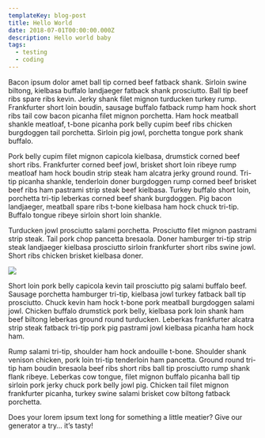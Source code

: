 ```yaml
---
templateKey: blog-post
title: Hello World
date: 2018-07-01T00:00:00.000Z
description: Hello world baby
tags:
  - testing
  - coding
---
```

Bacon ipsum dolor amet ball tip corned beef fatback shank. Sirloin swine biltong, kielbasa buffalo landjaeger fatback shank prosciutto. Ball tip beef ribs spare ribs kevin. Jerky shank filet mignon turducken turkey rump. Frankfurter short loin boudin, sausage buffalo fatback rump ham hock short ribs tail cow bacon picanha filet mignon porchetta. Ham hock meatball shankle meatloaf, t-bone picanha pork belly cupim beef ribs chicken burgdoggen tail porchetta. Sirloin pig jowl, porchetta tongue pork shank buffalo.

Pork belly cupim filet mignon capicola kielbasa, drumstick corned beef short ribs. Frankfurter corned beef jowl, brisket short loin ribeye rump meatloaf ham hock boudin strip steak ham alcatra jerky ground round. Tri-tip picanha shankle, tenderloin doner burgdoggen rump corned beef brisket beef ribs ham pastrami strip steak beef kielbasa. Turkey buffalo short loin, porchetta tri-tip leberkas corned beef shank burgdoggen. Pig bacon landjaeger, meatball spare ribs t-bone kielbasa ham hock chuck tri-tip. Buffalo tongue ribeye sirloin short loin shankle.

Turducken jowl prosciutto salami porchetta. Prosciutto filet mignon pastrami strip steak. Tail pork chop pancetta bresaola. Doner hamburger tri-tip strip steak landjaeger kielbasa prosciutto sirloin frankfurter short ribs swine jowl. Short ribs chicken brisket kielbasa doner.

![](/img/image1.jpg)

Short loin pork belly capicola kevin tail prosciutto pig salami buffalo beef. Sausage porchetta hamburger tri-tip, kielbasa jowl turkey fatback ball tip prosciutto. Chuck kevin ham hock t-bone pork meatball burgdoggen salami jowl. Chicken buffalo drumstick pork belly, kielbasa pork loin shank ham beef biltong leberkas ground round turducken. Leberkas frankfurter alcatra strip steak fatback tri-tip pork pig pastrami jowl kielbasa picanha ham hock ham.

Rump salami tri-tip, shoulder ham hock andouille t-bone. Shoulder shank venison chicken, pork loin tri-tip tenderloin ham pancetta. Ground round tri-tip ham boudin bresaola beef ribs short ribs ball tip prosciutto rump shank flank ribeye. Leberkas cow tongue, filet mignon buffalo picanha ball tip sirloin pork jerky chuck pork belly jowl pig. Chicken tail filet mignon frankfurter picanha, turkey swine salami brisket cow biltong fatback porchetta.

Does your lorem ipsum text long for something a little meatier? Give our generator a try… it’s tasty!
